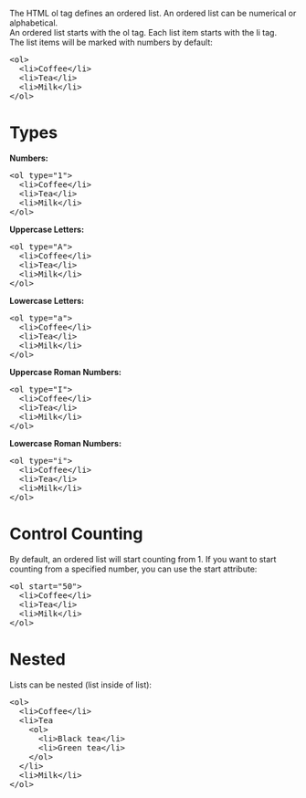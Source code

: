 The HTML ol tag defines an ordered list. An ordered list can be numerical or alphabetical.
<br>
An ordered list starts with the ol tag. Each list item starts with the li tag.
<br>
The list items will be marked with numbers by default:
<pre>
&lt;ol&gt;
  &lt;li&gt;Coffee&lt;/li&gt;
  &lt;li&gt;Tea&lt;/li&gt;
  &lt;li&gt;Milk&lt;/li&gt;
&lt;/ol&gt;
</pre>
<h1>Types</h1>
<b>Numbers:</b>
<pre>
&lt;ol type="1"&gt;
  &lt;li&gt;Coffee&lt;/li&gt;
  &lt;li&gt;Tea&lt;/li&gt;
  &lt;li&gt;Milk&lt;/li&gt;
&lt;/ol&gt;
</pre>
<b>Uppercase Letters:</b>
<pre>
&lt;ol type="A"&gt;
  &lt;li&gt;Coffee&lt;/li&gt;
  &lt;li&gt;Tea&lt;/li&gt;
  &lt;li&gt;Milk&lt;/li&gt;
&lt;/ol&gt;
</pre>
<b>Lowercase Letters:</b>
<pre>
&lt;ol type="a"&gt;
  &lt;li&gt;Coffee&lt;/li&gt;
  &lt;li&gt;Tea&lt;/li&gt;
  &lt;li&gt;Milk&lt;/li&gt;
&lt;/ol&gt;
</pre>
<b>Uppercase Roman Numbers:</b>
<pre>
&lt;ol type="I"&gt;
  &lt;li&gt;Coffee&lt;/li&gt;
  &lt;li&gt;Tea&lt;/li&gt;
  &lt;li&gt;Milk&lt;/li&gt;
&lt;/ol&gt;
</pre>
<b>Lowercase Roman Numbers:</b>
<pre>
&lt;ol type="i"&gt;
  &lt;li&gt;Coffee&lt;/li&gt;
  &lt;li&gt;Tea&lt;/li&gt;
  &lt;li&gt;Milk&lt;/li&gt;
&lt;/ol&gt;
</pre>
<h1>Control Counting</h1>
By default, an ordered list will start counting from 1. If you want to start counting from a specified number, you can use the start attribute:
<pre>
&lt;ol start="50"&gt;
  &lt;li&gt;Coffee&lt;/li&gt;
  &lt;li&gt;Tea&lt;/li&gt;
  &lt;li&gt;Milk&lt;/li&gt;
&lt;/ol&gt;
</pre>
<h1>Nested</h1>
Lists can be nested (list inside of list):
<pre>
&lt;ol&gt;
  &lt;li&gt;Coffee&lt;/li&gt;
  &lt;li&gt;Tea
    &lt;ol&gt;
      &lt;li&gt;Black tea&lt;/li&gt;
      &lt;li&gt;Green tea&lt;/li&gt;
    &lt;/ol&gt;
  &lt;/li&gt;
  &lt;li&gt;Milk&lt;/li&gt;
&lt;/ol&gt;
</pre>
